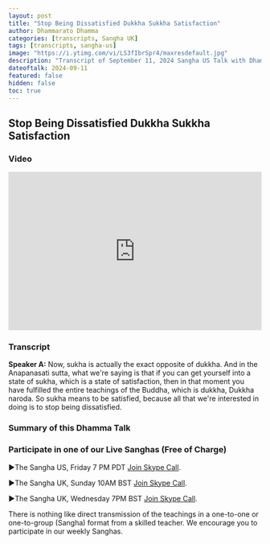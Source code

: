 ```yaml
---
layout: post
title: "Stop Being Dissatisfied Dukkha Sukkha Satisfaction"
author: Dhammarato Dhamma
categories: [transcripts, Sangha UK]
tags: [transcripts, sangha-us]
image: "https://i.ytimg.com/vi/LS3fIbrSpr4/maxresdefault.jpg"
description: "Transcript of September 11, 2024 Sangha US Talk with Dhammarato and Friends"
dateoftalk: 2024-09-11
featured: false
hidden: false
toc: true
---
```


## Stop Being Dissatisfied Dukkha Sukkha Satisfaction

### Video


<p><iframe style="width:100%;" height="315" src="https://www.youtube.com/embed/LS3fIbrSpr4?rel=0&amp;showinfo=0" frameborder="0" allowfullscreen></iframe></p>


### Transcript


**Speaker A:** Now, sukha is actually the exact opposite of dukkha. And in the Anapanasati sutta, what we're saying is that if you can get yourself into a state of sukha, which is a state of satisfaction, then in that moment you have fulfilled the entire teachings of the Buddha, which is dukkha, Dukkha naroda. So sukha means to be satisfied, because all that we're interested in doing is to stop being dissatisfied.


### Summary of this Dhamma Talk

### Participate in one of our Live Sanghas (Free of Charge)

<p>►The Sangha US, Friday 7 PM PDT <a href="https://join.skype.com/uyYzUwJ3e3TO">Join Skype Call</a>.</p>

<p>►The Sangha UK, Sunday 10AM BST <a href="https://join.skype.com/w6nFHnra6vdh">Join Skype Call</a>.</p>

<p>►The Sangha UK, Wednesday 7PM BST <a href="https://join.skype.com/w6nFHnra6vdh">Join Skype Call</a>.</p>

There is nothing like direct transmission of the teachings in a one-to-one or one-to-group (Sangha) format from a skilled teacher. We encourage you to participate in our weekly Sanghas.
